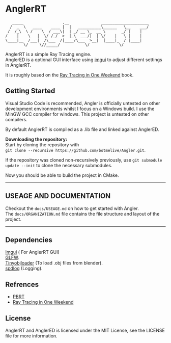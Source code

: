 # AnglerRT

```
   _____                 .__              _____________________
  /  _  \   ____    ____ |  |   __________\______   \__    ___/
 /  /_\  \ /    \  / ___\|  | _/ __ \_  __ \       _/ |    |   
/    |    \   |  \/ /_/  >  |_\  ___/|  | \/    |   \ |    |   
\____|__  /___|  /\___  /|____/\___  >__|  |____|_  / |____|   
        \/     \//_____/           \/             \/           
```

AnglerRT is a simple Ray Tracing engine.  
AnglerED is a optional GUI interface using [imgui](https://github.com/ocornut/imgui) to adjust different settings in AnglerRT.

It is roughly based on the [Ray Tracing in One Weekend](https://raytracing.github.io/books/RayTracingInOneWeekend.html) book.


## Getting Started
Visual Studio Code is recommended, Angler is officially untested on other development environments whilst I focus on a Windows build.
I use the MinGW GCC compiler for windows. This project is untested on other compilers.

By default AnglerRT is compiled as a .lib file and linked against AnglerED.

**Downloading the repository:**  
Start by cloning the repository with  
`git clone --recursive https://github.com/botmelive/Angler.git`.

If the repository was cloned non-recursively previously, use `git submodule update --init` to clone the necessary submodules.


Now you should be able to build the project in CMake.

***

## USEAGE AND DOCUMENTATION
Checkout the `docs/USEAGE.md` on how to get started with Angler.  
The `docs/ORGANIZATION.md` file contains the file structure and layout 
of the project.
***
## Dependencies
 [Imgui](https://github.com/ocornut/imgui) ( For AnglerRT GUI)   
 [GLFW](https://www.glfw.org/).  
 [Tinyobjloader](https://github.com/tinyobjloader/tinyobjloader) (To load .obj files from blender).  
 [spdlog](https://github.com/gabime/spdlog) (Logging).

 ## Refrences

 * [PBRT](https://www.pbrt.org/)  
 * [Ray Tracing in One Weekend](https://raytracing.github.io/books/RayTracingInOneWeekend.html)  


 
## License
AnglerRT and AnglerED is licensed under the MIT License, see the LICENSE file for more information.
